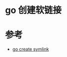 # go 创建软链接


# 参考

- [go create symlink](https://stackoverflow.com/questions/35541589/creating-a-relative-symbolic-link-through-the-os-package)
